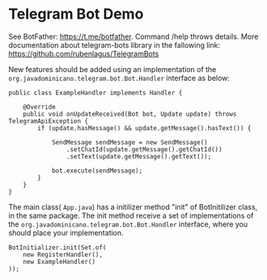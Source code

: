 # Telegram Bot Demo

See BotFather: https://t.me/botfather. Command /help throws details.
More documentation about telegram-bots library in the fallowing link: https://github.com/rubenlagus/TelegramBots

New features should be added using an implementation of the ```org.javadominicano.telegram.bot.Bot.Handler``` interface as below:

```
public class ExampleHandler implements Handler {

    @Override
    public void onUpdateReceived(Bot bot, Update update) throws TelegramApiException {
        if (update.hasMessage() && update.getMessage().hasText()) {
        
            SendMessage sendMessage = new SendMessage()
                .setChatId(update.getMessage().getChatId())
                .setText(update.getMessage().getText());

            bot.execute(sendMessage);
        }
    }
}
```

The main class( ```App.java```) has a initilizer method "init" of BotInitilizer class, in the same package. The init method receive a set of implementations of the ```org.javadominicano.telegram.bot.Bot.Handler``` interface, where you should place your implementation.

```
BotInitializer.init(Set.of(
    new RegisterHandler(), 
    new ExampleHandler()
));
```
